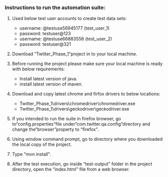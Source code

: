 ### Instructions to run the automation suite:

1. Used below test user accounts to create test data sets:
	- username:	@testuse56945177	(test_user_1)
	- password:	testuser@123
	- username:	@testuse66883556	(test_user_2)
	- password:	testuser@321

2. Download “Twitter_Phase_1”project in to your local machine.

3. Before running the project please make sure your local machine is ready with below requirements:
	- Install latest version of java.
	- install latest version of maven.

4. Download and copy latest chrome and firfox drivers to below locations:
	- Twitter_Phase_1\drivers\chromedriver\chromedriver.exe
	- Twitter_Phase_1\drivers\geckodriver\geckodriver.exe

5. If you intended to run the suite in firefox browser, go to“config.properties”file under“com.twitter.qa.config”directory and change the“browser”property to “firefox".

6. Using window command prompt, go to directory where you downloaded the local copy of the project.

7. Type "mvn install".

8. After the test execution, go inside “test-output” folder in the project directory, open the “index.html” file from a web browser.
